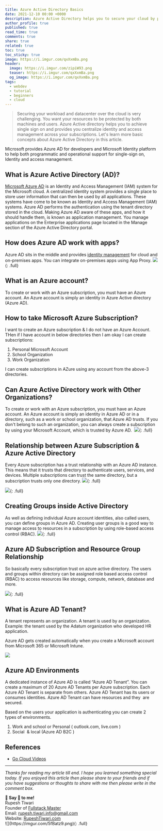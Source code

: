 ```yaml
---
title: Azure Active Directory Basics
date: 2021-12-10 00:00 +0000
description: Azure Active Directory helps you to secure your cloud by providing identity and access management and single sign on.
author_profile: true
published: true
read_time: true
comments: true
share: true
related: true
toc: true
toc_sticky: true
image: https://i.imgur.com/qxXxmBa.png
header:
  image: https://i.imgur.com/zipiW93.png
  teaser: https://i.imgur.com/qxXxmBa.png
  og_image: https://i.imgur.com/qxXxmBa.png
tags:
  - webdev
  - tutorial
  - beginners
  - cloud
---
```


> Securing your workload and datacenter over the cloud is very challenging. You want your resources to be protected by both machines and users. Azure Active directory helps you to achieve single sign on and provides you centralize identity and access management across your subscriptions. Let's learn more basic concepts about Azure Active Directory in this article.

Microsoft provides Azure AD for developers and Microsoft Identity platform to help both programmatic and operational support for single-sign on, Identity and access management.

## What is Azure Active Directory (AD)?

[Microsoft Azure AD](https://docs.microsoft.com/en-us/azure/active-directory/manage-apps/what-is-application-management) is an Identity and Access Management (IAM) system for the Microsoft cloud. A centralized identity system provides a single place to store user information that can then be used by all applications. These systems have come to be known as Identity and Access Management (IAM) systems. Azure AD performs the authentication using the tenant directory stored in the cloud. Making Azure AD aware of these apps, and how it should handle them, is known as application management. You manage applications on the Enterprise applications page located in the Manage section of the Azure Active Directory portal.

## How does Azure AD work with apps?

Azure AD sits in the middle and provides [identity management](https://docs.microsoft.com/en-us/azure/active-directory/manage-apps/what-is-application-management) for cloud and on-premises apps. You can integrate on-premises apps using App Proxy.
![](https://i.imgur.com/3w439fV.png){: .full}

## What is an Azure account?

To create or work with an Azure subscription, you must have an Azure account. An Azure account is simply an identity in Azure Active directory (Azure AD).

## How to take Microsoft Azure Subscription?

I want to create an Azure subscription & I do not have an Azure Account. THen if I have account in below directories then I am okay I can create subscriptions:

1.  Personal Microsoft Account
2.  School Organization
3.  Work Organization

I can create subscriptions in AZure using any account from the above-3 directories.

## Can Azure Active Directory work with Other Organizations?

To create or work with an Azure subscription, you must have an Azure account. An Azure account is simply an identity in Azure AD or in a directory, such as a work or school organization, that Azure AD trusts. If you don't belong to such an organization, you can always create a subscription by using your Microsoft Account, which is trusted by Azure AD. 
![](https://i.imgur.com/dkAgahS.png){: .full}

## Relationship between Azure Subscription & Azure Active Directory

Every Azure subscription has a trust relationship with an Azure AD instance. This means that it trusts that directory to authenticate users, services, and devices. Multiple subscriptions can trust the same directory, but a subscription trusts only one directory.
![](https://i.imgur.com/K6yDuoy.png){: .full}

![](https://i.imgur.com/RgpiTHu.png){: .full}

## Creating Groups inside Active Directory

As well as defining individual Azure account identities, also called users, you can define groups in Azure AD. Creating user groups is a good way to manage access to resources in a subscription by using role-based access control (RBAC).
![](https://i.imgur.com/Kfr6k69.png){: .full}

## Azure AD Subscription and Resource Group Relationship

So basically every subscription trust on azure active directory. The users and groups within directory can be assigned role based access control (RBAC) to access resources like storage, compute, network, database and more.

![](https://i.imgur.com/BzP0hcx.png){: .full}

## What is Azure AD Tenant?

A tenant represents an organization. A tenant is used by an organization. Example: the tenant used by the Adatum organization who developed HR application.

Azure AD gets created automatically when you create a Microsoft account from Microsoft 365 or Microsoft Intune.

![](https://i.imgur.com/WajqfHv.png)

## Azure AD Environments

A dedicated instance of Azure AD is called “Azure AD Tenant”. You can create a maximum of 20 Azure AD Tenants per Azure subscription. Each Azure AD Tenant is separate from others. Azure AD Tenant has its users or consumes identities. Azure AD Tenant can have resources and they  are secured.

Based on the users your application is authenticating you can create 2 types of environments.

1.  Work and school or Personal ( outlook.com, live.com )
2.  Social  & local (Azure AD B2C )

## References

- [Go Cloud Videos](https://www.youtube.com/playlist?list=PL0azhNeBK66KfW04TZBQWkX62hhnFcb9E)

---

_Thanks for reading my article till end. I hope you learned something special today. If you enjoyed this article then please share to your friends and if you have suggestions or thoughts to share with me then please write in the comment box._

<div class="notice--success">
<strong>💖 Say 👋 to me!</strong>
<br>Rupesh Tiwari
<br>Founder of <a href="https://www.fullstackmaster.net">Fullstack Master </a>
<br>Email: <a href="mailto:rupesh.tiwari.info@gmail.com?subject=Hi">rupesh.tiwari.info@gmail.com</a>
<br>Website: <a href="https://www.rupeshtiwari.com">RupeshTiwari.com </a>
</div>
![](https://imgur.com/5fBatz9.png){: .full}
